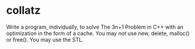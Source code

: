 # collatz
Write a program, individually, to solve The 3n+1 Problem in C++ with an optimization in the form of a cache.
You may not use new, delete, malloc() or free(). You may use the STL.
